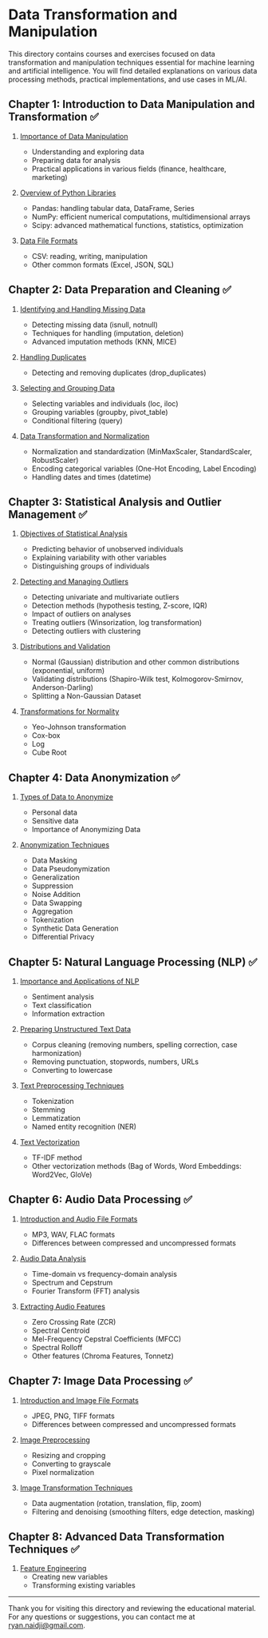 # Data Transformation and Manipulation

This directory contains courses and exercises focused on data transformation and manipulation techniques essential for machine learning and artificial intelligence. You will find detailed explanations on various data processing methods, practical implementations, and use cases in ML/AI.

## Chapter 1: Introduction to Data Manipulation and Transformation ✅

1. [Importance of Data Manipulation](./Chapter1_Introduction/01_Introductions.md)
   - Understanding and exploring data
   - Preparing data for analysis
   - Practical applications in various fields (finance, healthcare, marketing)

2. [Overview of Python Libraries](./Chapter1_Introduction/01_Introductions.md)
   - Pandas: handling tabular data, DataFrame, Series
   - NumPy: efficient numerical computations, multidimensional arrays
   - Scipy: advanced mathematical functions, statistics, optimization

3. [Data File Formats](./Chapter1_Introduction/01_Introductions.md)
   - CSV: reading, writing, manipulation
   - Other common formats (Excel, JSON, SQL)

## Chapter 2: Data Preparation and Cleaning ✅

1. [Identifying and Handling Missing Data](./Chapter2_Data_Preparation_and_Cleaning/01_Identifying_and_Handling_Missing_Data.ipynb)
   - Detecting missing data (isnull, notnull)
   - Techniques for handling (imputation, deletion)
   - Advanced imputation methods (KNN, MICE)

2. [Handling Duplicates](./Chapter2_Data_Preparation_and_Cleaning/02_Handling_Duplicates.ipynb)
   - Detecting and removing duplicates (drop_duplicates)

3. [Selecting and Grouping Data](./Chapter2_Data_Preparation_and_Cleaning/03_Selecting_and_Grouping_Data.ipynb)
   - Selecting variables and individuals (loc, iloc)
   - Grouping variables (groupby, pivot_table)
   - Conditional filtering (query)

4. [Data Transformation and Normalization](./Chapter2_Data_Preparation_and_Cleaning/04_Data_Transformation_and_Normalization.ipynb)
   - Normalization and standardization (MinMaxScaler, StandardScaler, RobustScaler)
   - Encoding categorical variables (One-Hot Encoding, Label Encoding)
   - Handling dates and times (datetime)

## Chapter 3: Statistical Analysis and Outlier Management ✅

1. [Objectives of Statistical Analysis](./Chapter3_Statistical_Analysis_and_Outlier_Management/01_Objectives_of_Statistical_Analysis.ipynb)
   - Predicting behavior of unobserved individuals
   - Explaining variability with other variables
   - Distinguishing groups of individuals

2. [Detecting and Managing Outliers](./Chapter3_Statistical_Analysis_and_Outlier_Management/02_Detecting_and_Managing_Outliers.ipynb)
   - Detecting univariate and multivariate outliers
   - Detection methods (hypothesis testing, Z-score, IQR)
   - Impact of outliers on analyses
   - Treating outliers (Winsorization, log transformation)
   - Detecting outliers with clustering

3. [Distributions and Validation](./Chapter3_Statistical_Analysis_and_Outlier_Management/03_Distributions_and_Validation.ipynb)
   - Normal (Gaussian) distribution and other common distributions (exponential, uniform)
   - Validating distributions (Shapiro-Wilk test, Kolmogorov-Smirnov, Anderson-Darling)
   - Splitting a Non-Gaussian Dataset

4. [Transformations for Normality](./Chapter3_Statistical_Analysis_and_Outlier_Management/04_Transformations_for_Normality.ipynb)
   - Yeo-Johnson transformation
   - Cox-box
   - Log
   - Cube Root

## Chapter 4: Data Anonymization ✅

1. [Types of Data to Anonymize](./Chapter4_Data_Anonymization/01_Types_of_Data_to_Anonymize.md)
   - Personal data
   - Sensitive data
   - Importance of Anonymizing Data

2. [Anonymization Techniques](./Chapter4_Data_Anonymization/02_Anonymization_Techniques.ipynb)
   - Data Masking
   - Data Pseudonymization
   - Generalization
   - Suppression
   - Noise Addition
   - Data Swapping
   - Aggregation
   - Tokenization
   - Synthetic Data Generation
   - Differential Privacy

## Chapter 5: Natural Language Processing (NLP) ✅

1. [Importance and Applications of NLP](./Chapter5_NLP/01_Importance_and_Applications_of_NLP.md)
   - Sentiment analysis
   - Text classification
   - Information extraction

2. [Preparing Unstructured Text Data](./Chapter5_NLP/02_Preparing_Unstructured_Text_Data.ipynb)
   - Corpus cleaning (removing numbers, spelling correction, case harmonization)
   - Removing punctuation, stopwords, numbers, URLs
   - Converting to lowercase

3. [Text Preprocessing Techniques](./Chapter5_NLP/03_Text_Preprocessing_Techniques.ipynb)
   - Tokenization
   - Stemming
   - Lemmatization
   - Named entity recognition (NER)

4. [Text Vectorization](./Chapter5_NLP/04_Text_Vectorization.ipynb)
   - TF-IDF method
   - Other vectorization methods (Bag of Words, Word Embeddings: Word2Vec, GloVe)

## Chapter 6: Audio Data Processing ✅

1. [Introduction and Audio File Formats](./Chapter6_Audio_Data_Processing/01_Introduction.md)
   - MP3, WAV, FLAC formats
   - Differences between compressed and uncompressed formats

2. [Audio Data Analysis](./Chapter6_Audio_Data_Processing/02_Audio_Data_Analysis.ipynb)
   - Time-domain vs frequency-domain analysis
   - Spectrum and Cepstrum
   - Fourier Transform (FFT) analysis

3. [Extracting Audio Features](./Chapter6_Audio_Data_Processing/03_Extracting_Audio_Features.ipynb)
   - Zero Crossing Rate (ZCR)
   - Spectral Centroid
   - Mel-Frequency Cepstral Coefficients (MFCC)
   - Spectral Rolloff
   - Other features (Chroma Features, Tonnetz)

## Chapter 7: Image Data Processing ✅

1. [Introduction and Image File Formats](./Chapter7_Image_Data_Processing/01_Introduction.md)
   - JPEG, PNG, TIFF formats
   - Differences between compressed and uncompressed formats

2. [Image Preprocessing](./Chapter7_Image_Data_Processing/02_Image_Preprocessing.ipynb)
   - Resizing and cropping
   - Converting to grayscale
   - Pixel normalization

3. [Image Transformation Techniques](./Chapter7_Image_Data_Processing/03_Image_Transformation_Techniques.ipynb)
   - Data augmentation (rotation, translation, flip, zoom)
   - Filtering and denoising (smoothing filters, edge detection, masking)

## Chapter 8: Advanced Data Transformation Techniques ✅

1. [Feature Engineering](./Chapter8_Advanced_Data_Transformation_Techniques/01_Feature_Engineering.ipynb)
   - Creating new variables
   - Transforming existing variables

---

Thank you for visiting this directory and reviewing the educational material. For any questions or suggestions, you can contact me at [ryan.naidji@gmail.com](mailto:ryan.naidji@gmail.com).
